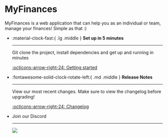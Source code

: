 # MyFinances

MyFinances is a web application that can help you as an individual or team, manage your finances! Simple as that :)

<div class="grid cards" markdown>

- :material-clock-fast:{ .lg .middle } __Set up in 5 minutes__

  ---

  Git clone the project, install dependencies and get up
  and running in minutes

  [:octicons-arrow-right-24: Getting started](getting-started/)

- :fontawesome-solid-clock-rotate-left:{ .md .middle } __Release Notes__

  ---

  View our most recent changes. Make sure to view the changelog before upgrading!

  [:octicons-arrow-right-24: Changelog](changelog)

  <li>
      <p>Join our Discord</p>
      <hr>
      <a target="_blank" href="https://discord.com/invite/b5nS3dAG?utm_source=Discord%20Widget&utm_medium=Connect">
          <img src="https://discord.com/api/guilds/1139553863175778367/widget.png?style=banner2"/>
      </a>
    </li>

</div>
